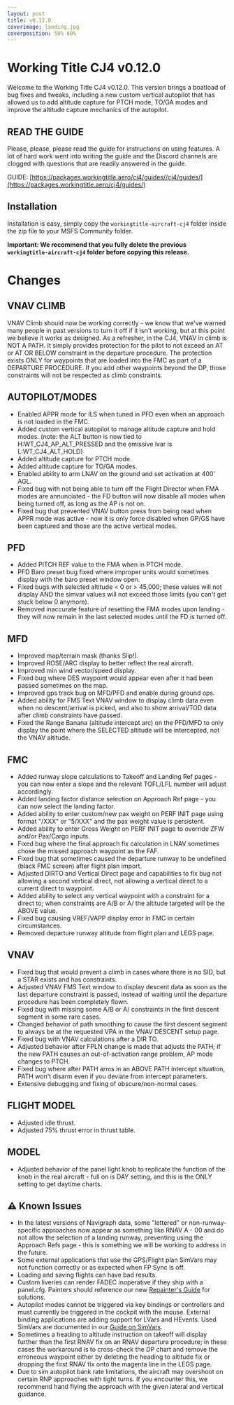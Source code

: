 ```yaml
---
layout: post
title: v0.12.0
coverimage: landing.jpg
coverposition: 50% 60%
---
```


# Working Title CJ4 v0.12.0
Welcome to the Working Title CJ4 v0.12.0. This version brings a boatload of bug fixes and tweaks, including a new custom vertical autopilot that has allowed us to add altitude capture for PTCH mode, TO/GA modes and improve the altitude capture mechanics of the autopilot.

## READ THE GUIDE
Please, please, please read the guide for instructions on using features. A lot of hard work went into writing the guide and the Discord channels are clogged with questions that are readily answered in the guide.

GUIDE: [https://packages.workingtitle.aero/cj4/guides//cj4/guides/](https://packages.workingtitle.aero/cj4/guides/)

## Installation
Installation is easy, simply copy the `workingtitle-aircraft-cj4` folder inside the zip file to your MSFS Community folder. 

**Important: We recommend that you fully delete the previous `workingtitle-aircraft-cj4` folder before copying this release.**

# Changes

## VNAV CLIMB
VNAV Climb should now be working correctly - we know that we've warned many people in past versions to turn it off if it isn't working, but at this point we believe it works as designed. As a refresher, in the CJ4, VNAV in climb is NOT A PATH. It simply provides protection for the pilot to not exceed an AT or AT OR BELOW constraint in the departure procedure. The protection exists ONLY for waypoints that are loaded into the FMC as part of a DEPARTURE PROCEDURE. If you add other waypoints beyond the DP, those constraints will not be respected as climb constraints.

## AUTOPILOT/MODES
- Enabled APPR mode for ILS when tuned in PFD even when an approach is not loaded in the FMC.
- Added custom vertical autopilot to manage altitude capture and hold modes. (note: the ALT button is now tied to H:WT_CJ4_AP_ALT_PRESSED and the emissive lvar is L:WT_CJ4_ALT_HOLD)
- Added altitude capture for PTCH mode.
- Added altitude capture for TO/GA modes.
- Enabled ability to arm LNAV on the ground and set activation at 400' AGL.
- Fixed bug with not being able to turn off the Flight Director when FMA modes are annunciated - the FD button will now disable all modes when being turned off, as long as the AP is not on.
- Fixed bug that prevented VNAV button press from being read when APPR mode was active - now it is only force disabled when GP/GS have been captured and those are the active vertical modes.

## PFD
- Added PITCH REF value to the FMA when in PTCH mode.
- PFD Baro preset bug fixed where improper units would sometimes display with the baro preset window open.
- Fixed bugs with selected altitude < 0 or > 45,000; these values will not display AND the simvar values will not exceed those limits (you can't get stuck below 0 anymore).
- Removed inaccurate feature of resetting the FMA modes upon landing - they will now remain in the last selected modes until the FD is turned off.

## MFD
- Improved map/terrain mask (thanks Slip!).
- Improved ROSE/ARC display to better reflect the real aircraft.
- Improved min wind vector/speed display.
- Fixed bug where DES waypoint would appear even after it had been passed sometimes on the map.
- Improved gps track bug on MFD/PFD and enable during ground ops.
- Added ability for FMS Text VNAV window to display climb data even when no descent/arrival is picked, and also to show arrival/TOD data after climb constraints have passed.
- Fixed the Range Banana (altitude intercept arc) on the PFD/MFD to only display the point where the SELECTED altitude will be intercepted, not the VNAV altitude.

## FMC
- Added runway slope calculations to Takeoff and Landing Ref pages - you can now enter a slope and the relevant TOFL/LFL number will adjust accordingly.
- Added landing factor distance selection on Approach Ref page - you can now select the landing factor.
- Added ability to enter custom/new pax weight on PERF INIT page using format "/XXX" or "5/XXX" and the pax weight value is persistent.
- Added ability to enter Gross Weight on PERF INIT page to override ZFW and/or Pax/Cargo inputs.
- Fixed bug where the final approach fix calculation in LNAV sometimes chose the missed approach waypoint as the FAF.
- Fixed bug that sometimes caused the departure runway to be undefined (black FMC screen) after flight plan import.
- Adjusted DIRTO and Vertical Direct page and capabilities to fix bug not allowing a second vertical direct, not allowing a vertical direct to a current direct to waypoint.
- Added ability to select any vertical waypoint with a constraint for a direct to; when constraints are A/B or A/ the altitude targeted will be the ABOVE value.
- Fixed bug causing VREF/VAPP display error in FMC in certain circumstances.
- Removed departure runway altitude from flight plan and LEGS page.

## VNAV
- Fixed bug that would prevent a climb in cases where there is no SID, but a STAR exists and has constraints.
- Adjusted VNAV FMS Text window to display descent data as soon as the last departure constraint is passed, instead of waiting until the departure procedure has been completely flown.
- Fixed bug with missing some A/B or A/ constraints in the first descent segment in some rare cases.
- Changed behavior of path smoothing to cause the first descent segment to always be at the requested VPA in the VNAV DESCENT setup page.
- Fixed bug with VNAV calculations after a DIR TO.
- Adjusted behavior after FPLN change is made that adjusts the PATH; if the new PATH causes an out-of-activation range problem, AP mode changes to PTCH.
- Fixed bug where after PATH arms in an ABOVE PATH intercept situation, PATH won't disarm even if you deviate from intercept parameters.
- Extensive debugging and fixing of obscure/non-normal cases.

## FLIGHT MODEL
- Adjusted idle thrust.
- Adjusted 75% thrust error in thrust table.

## MODEL
- Adjusted behavior of the panel light knob to replicate the function of the knob in the real aircraft - full on is DAY setting, and this is the ONLY setting to get daytime charts.

## ⚠️ Known Issues
* In the latest versions of Navigraph data, some "lettered" or non-runway-specific approaches now appear as something like RNAV A - 00 and do not allow the selection of a landing runway, preventing using the Approach Refs page - this is something we will be working to address in the future.
* Some external applications that use the GPS/Flight plan SimVars may not function correctly or as expected when FP Sync is off.
* Loading and saving flights can have bad results.
* Custom liveries can render FADEC inoperative if they ship with a panel.cfg. Painters should reference our new [Repainter's Guide](https://packages.workingtitle.aero/cj4/guides//cj4/guide/repainter) for solutions.
* Autopilot modes cannot be triggered via key bindings or controllers and must currently be triggered in the cockpit with the mouse. External binding applications are adding support for LVars and HEvents. Used SimVars are documented in our [Guide on SimVars](https://packages.workingtitle.aero/cj4/guides//cj4/guides/simvars).
* Sometimes a heading to altitude instruction on takeoff will display further than the first RNAV fix on an RNAV departure procedure; in these cases the workaround is to cross-check the DP chart and remove the erroneous waypoint either by deleting the heading to altitude fix or dropping the first RNAV fix onto the magenta line in the LEGS page.
* Due to sim autopilot bank rate limitations, the aircraft may overshoot on certain RNP approaches with tight turns. If you encounter this, we recommend hand flying the approach with the given lateral and vertical guidance.
